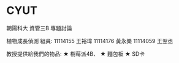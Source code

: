 # CYUT
朝陽科大 資管三B 專題討論

植物成長偵測
組員:
11114155 王裕瑋
11114176 黃永樂
11114059 王翌丞

教授提供給我們的物品:
★ 樹莓派4B、
★ 麵包板
★ SD卡
